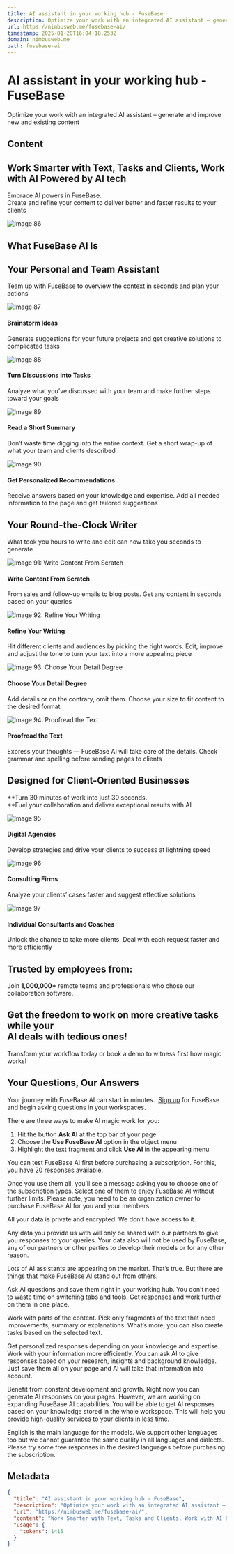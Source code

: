 ```yaml
---
title: AI assistant in your working hub - FuseBase
description: Optimize your work with an integrated AI assistant – generate and improve new and existing content
url: https://nimbusweb.me/fusebase-ai/
timestamp: 2025-01-20T16:04:18.253Z
domain: nimbusweb.me
path: fusebase-ai
---
```


# AI assistant in your working hub - FuseBase


Optimize your work with an integrated AI assistant – generate and improve new and existing content


## Content

Work Smarter with Text, Tasks and Clients, Work with AI Powered by AI tech
--------------------------------------------------------------------------

Embrace AI powers in FuseBase.  
Create and refine your content to deliver better and faster results to your clients

![Image 86](https://nimbusweb.me/wp-content/uploads/2023/11/hero-1.png)

What FuseBase AI Is
-------------------

Your Personal and Team Assistant
--------------------------------

Team up with FuseBase to overview the context in seconds and plan your actions

![Image 87](blob:https://nimbusweb.me/842cc3c7420c32b6c8dfb1c5a0ccc3c8)

#### Brainstorm Ideas

Generate suggestions for your future projects and get creative solutions to complicated tasks

![Image 88](blob:https://nimbusweb.me/842cc3c7420c32b6c8dfb1c5a0ccc3c8)

#### Turn Discussions into Tasks

Analyze what you’ve discussed with your team and make further steps toward your goals

![Image 89](blob:https://nimbusweb.me/842cc3c7420c32b6c8dfb1c5a0ccc3c8)

#### Read a Short Summary

Don’t waste time digging into the entire context. Get a short wrap-up of what your team and clients described

![Image 90](blob:https://nimbusweb.me/842cc3c7420c32b6c8dfb1c5a0ccc3c8)

#### Get Personalized Recommendations

Receive answers based on your knowledge and expertise. Add all needed information to the page and get tailored suggestions

Your Round-the-Clock Writer
---------------------------

What took you hours to write and edit can now take you seconds to generate

![Image 91: Write Content From Scratch](blob:https://nimbusweb.me/0bc91d6e5e2cdfe17e45eb98f2169954)

#### Write Content From Scratch

From sales and follow-up emails to blog posts. Get any content in seconds based on your queries

![Image 92: Refine Your Writing](blob:https://nimbusweb.me/0bc91d6e5e2cdfe17e45eb98f2169954)

#### Refine Your Writing

Hit different clients and audiences by picking the right words. Edit, improve and adjust the tone to turn your text into a more appealing piece

![Image 93: Choose Your Detail Degree](blob:https://nimbusweb.me/f27e2a2b5a636cea46204dd5ccfdc0e1)

#### Choose Your Detail Degree​

Add details or on the contrary, omit them. Choose your size to fit content to the desired format

![Image 94: Proofread the Text](blob:https://nimbusweb.me/f27e2a2b5a636cea46204dd5ccfdc0e1)

#### Proofread the Text

Express your thoughts — FuseBase AI will take care of the details. Check grammar and spelling before sending pages to clients

Designed for Client-Oriented Businesses
---------------------------------------

**Turn 30 minutes of work into just 30 seconds.  
**Fuel your collaboration and deliver exceptional results with AI

![Image 95](blob:https://nimbusweb.me/b6f2aea8b72e4054c0125f7db29ac989)

#### Digital Agencies

Develop strategies and drive your clients to success at lightning speed

![Image 96](blob:https://nimbusweb.me/b6f2aea8b72e4054c0125f7db29ac989)

#### Consulting Firms

Analyze your clients’ cases faster and suggest effective solutions

![Image 97](blob:https://nimbusweb.me/b6f2aea8b72e4054c0125f7db29ac989)

#### Individual Consultants and Coaches

Unlock the chance to take more clients. Deal with each request faster and more efficiently

Trusted by employees from:
--------------------------

Join **1,000,000+** remote teams and professionals who chose our collaboration software.

Get the freedom to work on more creative tasks while your  
AI deals with tedious ones!
---------------------------------------------------------------------------------------

Transform your workflow today or book a demo to witness first how magic works!

Your Questions, Our Answers
---------------------------

Your journey with FuseBase AI can start in minutes.  [Sign up](https://nimbusweb.me/auth/) for FuseBase and begin asking questions in your workspaces.

There are three ways to make AI magic work for you:

1.  Hit the button **Ask AI** at the top bar of your page
2.  Choose the **Use FuseBase AI** option in the object menu
3.  Highlight the text fragment and click **Use AI** in the appearing menu

You can test FuseBase AI first before purchasing a subscription. For this, you have 20 responses available.

Once you use them all, you’ll see a message asking you to choose one of the subscription types. Select one of them to enjoy FuseBase AI without further limits. Please note, you need to be an organization owner to purchase FuseBase AI for you and your members.

All your data is private and encrypted. We don’t have access to it.

Any data you provide us with will only be shared with our partners to give you responses to your queries. Your data also will not be used by FuseBase, any of our partners or other parties to develop their models or for any other reason.

Lots of AI assistants are appearing on the market. That’s true. But there are things that make FuseBase AI stand out from others.

Ask AI questions and save them right in your working hub. You don’t need to waste time on switching tabs and tools. Get responses and work further on them in one place.

Work with parts of the content. Pick only fragments of the text that need improvements, summary or explanations. What’s more, you can also create tasks based on the selected text.

Get personalized responses depending on your knowledge and expertise. Work with your information more efficiently. You can ask AI to give responses based on your research, insights and background knowledge. Just save them all on your page and AI will take that information into account.

Benefit from constant development and growth. Right now you can generate AI responses on your pages. However, we are working on expanding FuseBase AI capabilities. You will be able to get AI responses based on your knowledge stored in the whole workspace. This will help you provide high-quality services to your clients in less time.

English is the main language for the models. We support other languages too but we cannot guarantee the same quality in all languages and dialects. Please try some free responses in the desired languages before purchasing the subscription.

## Metadata

```json
{
  "title": "AI assistant in your working hub - FuseBase",
  "description": "Optimize your work with an integrated AI assistant – generate and improve new and existing content",
  "url": "https://nimbusweb.me/fusebase-ai/",
  "content": "Work Smarter with Text, Tasks and Clients, Work with AI Powered by AI tech\n--------------------------------------------------------------------------\n\nEmbrace AI powers in FuseBase.  \nCreate and refine your content to deliver better and faster results to your clients\n\n![Image 86](https://nimbusweb.me/wp-content/uploads/2023/11/hero-1.png)\n\nWhat FuseBase AI Is\n-------------------\n\nYour Personal and Team Assistant\n--------------------------------\n\nTeam up with FuseBase to overview the context in seconds and plan your actions\n\n![Image 87](blob:https://nimbusweb.me/842cc3c7420c32b6c8dfb1c5a0ccc3c8)\n\n#### Brainstorm Ideas\n\nGenerate suggestions for your future projects and get creative solutions to complicated tasks\n\n![Image 88](blob:https://nimbusweb.me/842cc3c7420c32b6c8dfb1c5a0ccc3c8)\n\n#### Turn Discussions into Tasks\n\nAnalyze what you’ve discussed with your team and make further steps toward your goals\n\n![Image 89](blob:https://nimbusweb.me/842cc3c7420c32b6c8dfb1c5a0ccc3c8)\n\n#### Read a Short Summary\n\nDon’t waste time digging into the entire context. Get a short wrap-up of what your team and clients described\n\n![Image 90](blob:https://nimbusweb.me/842cc3c7420c32b6c8dfb1c5a0ccc3c8)\n\n#### Get Personalized Recommendations\n\nReceive answers based on your knowledge and expertise. Add all needed information to the page and get tailored suggestions\n\nYour Round-the-Clock Writer\n---------------------------\n\nWhat took you hours to write and edit can now take you seconds to generate\n\n![Image 91: Write Content From Scratch](blob:https://nimbusweb.me/0bc91d6e5e2cdfe17e45eb98f2169954)\n\n#### Write Content From Scratch\n\nFrom sales and follow-up emails to blog posts. Get any content in seconds based on your queries\n\n![Image 92: Refine Your Writing](blob:https://nimbusweb.me/0bc91d6e5e2cdfe17e45eb98f2169954)\n\n#### Refine Your Writing\n\nHit different clients and audiences by picking the right words. Edit, improve and adjust the tone to turn your text into a more appealing piece\n\n![Image 93: Choose Your Detail Degree](blob:https://nimbusweb.me/f27e2a2b5a636cea46204dd5ccfdc0e1)\n\n#### Choose Your Detail Degree​\n\nAdd details or on the contrary, omit them. Choose your size to fit content to the desired format\n\n![Image 94: Proofread the Text](blob:https://nimbusweb.me/f27e2a2b5a636cea46204dd5ccfdc0e1)\n\n#### Proofread the Text\n\nExpress your thoughts — FuseBase AI will take care of the details. Check grammar and spelling before sending pages to clients\n\nDesigned for Client-Oriented Businesses\n---------------------------------------\n\n**Turn 30 minutes of work into just 30 seconds.  \n**Fuel your collaboration and deliver exceptional results with AI\n\n![Image 95](blob:https://nimbusweb.me/b6f2aea8b72e4054c0125f7db29ac989)\n\n#### Digital Agencies\n\nDevelop strategies and drive your clients to success at lightning speed\n\n![Image 96](blob:https://nimbusweb.me/b6f2aea8b72e4054c0125f7db29ac989)\n\n#### Consulting Firms\n\nAnalyze your clients’ cases faster and suggest effective solutions\n\n![Image 97](blob:https://nimbusweb.me/b6f2aea8b72e4054c0125f7db29ac989)\n\n#### Individual Consultants and Coaches\n\nUnlock the chance to take more clients. Deal with each request faster and more efficiently\n\nTrusted by employees from:\n--------------------------\n\nJoin **1,000,000+** remote teams and professionals who chose our collaboration software.\n\nGet the freedom to work on more creative tasks while your  \nAI deals with tedious ones!\n---------------------------------------------------------------------------------------\n\nTransform your workflow today or book a demo to witness first how magic works!\n\nYour Questions, Our Answers\n---------------------------\n\nYour journey with FuseBase AI can start in minutes.  [Sign up](https://nimbusweb.me/auth/) for FuseBase and begin asking questions in your workspaces.\n\nThere are three ways to make AI magic work for you:\n\n1.  Hit the button **Ask AI** at the top bar of your page\n2.  Choose the **Use FuseBase AI** option in the object menu\n3.  Highlight the text fragment and click **Use AI** in the appearing menu\n\nYou can test FuseBase AI first before purchasing a subscription. For this, you have 20 responses available.\n\nOnce you use them all, you’ll see a message asking you to choose one of the subscription types. Select one of them to enjoy FuseBase AI without further limits. Please note, you need to be an organization owner to purchase FuseBase AI for you and your members.\n\nAll your data is private and encrypted. We don’t have access to it.\n\nAny data you provide us with will only be shared with our partners to give you responses to your queries. Your data also will not be used by FuseBase, any of our partners or other parties to develop their models or for any other reason.\n\nLots of AI assistants are appearing on the market. That’s true. But there are things that make FuseBase AI stand out from others.\n\nAsk AI questions and save them right in your working hub. You don’t need to waste time on switching tabs and tools. Get responses and work further on them in one place.\n\nWork with parts of the content. Pick only fragments of the text that need improvements, summary or explanations. What’s more, you can also create tasks based on the selected text.\n\nGet personalized responses depending on your knowledge and expertise. Work with your information more efficiently. You can ask AI to give responses based on your research, insights and background knowledge. Just save them all on your page and AI will take that information into account.\n\nBenefit from constant development and growth. Right now you can generate AI responses on your pages. However, we are working on expanding FuseBase AI capabilities. You will be able to get AI responses based on your knowledge stored in the whole workspace. This will help you provide high-quality services to your clients in less time.\n\nEnglish is the main language for the models. We support other languages too but we cannot guarantee the same quality in all languages and dialects. Please try some free responses in the desired languages before purchasing the subscription.",
  "usage": {
    "tokens": 1415
  }
}
```
